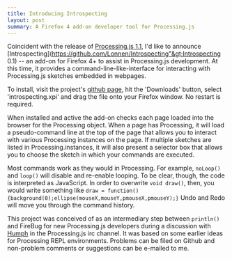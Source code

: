 ```yaml
---
title: Introducing Introspecting
layout: post
summary: A Firefox 4 add-on developer tool for Processing.js
---
```


Coincident with the release of [Processing.js 1.1](http://processingjs.org/), I'd like to announce [Introspecting](https://github.com/Lonnen/Introspecting"&gt;Introspecting 0.1) -- an add-on for Firefox 4+ to assist in Processing.js development. At this time, it provides a command-line-like-interface for interacting with Processing.js sketches embedded in webpages.

To install, visit the project's [github page](https://github.com/Lonnen/Introspecting), hit the 'Downloads' button, select 'introspecting.xpi' and drag the file onto your Firefox window. No restart is required.

When installed and active the add-on checks each page loaded into the browser for the Processing object. When a page has Processing, it will load a pseudo-command line at the top of the page that allows you to interact with various Processing instances on the page. If multiple sketches are listed in Processing.instances, it will also present a selector box that allows you to choose the sketch in which your commands are executed.

Most commands work as they would in Processing. For example, `noLoop()` and `loop()` will disable and re-enable looping. To be clear, though, the code is interpreted as JavaScript. In order to overwrite `void draw()`, then, you would write something like `draw = function(){background(0);ellipse(mouseX,mouseY,pmouseX,pmouseY);}` Undo and Redo will move you through the command history.

This project was conceived of as an intermediary step between `println()` and FireBug for new Processing.js developers during a discussion with [Humph](http://vocamus.net/dave/) in the Processing.js irc channel. It was based on some earlier ideas for Processing REPL environments. Problems can be filed on Github and non-problem comments or suggestions can be e-mailed to me.

